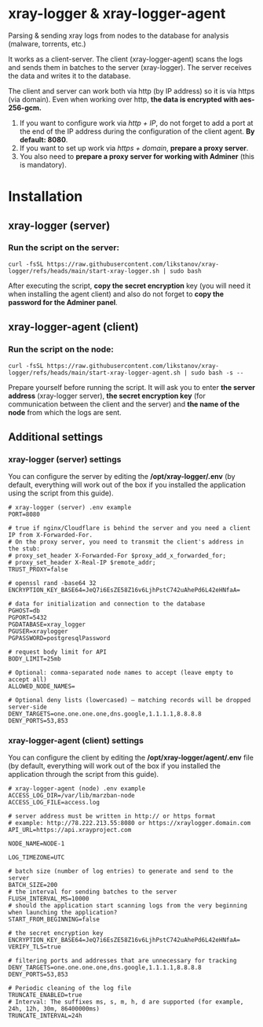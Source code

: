 # xray-logger & xray-logger-agent
Parsing &amp; sending xray logs from nodes to the database for analysis (malware, torrents, etc.)

It works as a client-server. The client (xray-logger-agent) scans the logs and sends them in batches to the server (xray-logger). The server receives the data and writes it to the database.

The client and server can work both via http (by IP address) so it is via https (via domain). Even when working over http, **the data is encrypted with aes-256-gcm.**

1. If you want to configure work via *http + IP*, do not forget to add a port at the end of the IP address during the configuration of the client agent. **By default: 8080**.
2. If you want to set up work via *https + domain*, **prepare a proxy server**. 
3. You also need to **prepare a proxy server for working with Adminer** (this is mandatory).

# Installation

## xray-logger (server)

### Run the script on the server:
```
curl -fsSL https://raw.githubusercontent.com/likstanov/xray-logger/refs/heads/main/start-xray-logger.sh | sudo bash
```

After executing the script, **copy the secret encryption** key (you will need it when installing the agent client) and also do not forget to **copy the password for the Adminer panel**.

## xray-logger-agent (client)

### Run the script on the node:
```
curl -fsSL https://raw.githubusercontent.com/likstanov/xray-logger/refs/heads/main/start-xray-logger-agent.sh | sudo bash -s --
```

Prepare yourself before running the script. It will ask you to enter **the server address** (xray-logger server), **the secret encryption key** (for communication between the client and the server) and **the name of the node** from which the logs are sent.

## Additional settings

### xray-logger (server) settings

You can configure the server by editing the **/opt/xray-logger/.env** (by default, everything will work out of the box if you installed the application using the script from this guide).

```
# xray-logger (server) .env example
PORT=8080

# true if nginx/Cloudflare is behind the server and you need a client IP from X-Forwarded-For.
# On the proxy server, you need to transmit the client's address in the stub:
# proxy_set_header X-Forwarded-For $proxy_add_x_forwarded_for;
# proxy_set_header X-Real-IP $remote_addr;
TRUST_PROXY=false

# openssl rand -base64 32
ENCRYPTION_KEY_BASE64=JeQ7i6EsZE58Z16v6LjhPstC742uAhePd6L42eHNfaA=

# data for initialization and connection to the database
PGHOST=db
PGPORT=5432
PGDATABASE=xray_logger
PGUSER=xraylogger
PGPASSWORD=postgresqlPassword

# request body limit for API
BODY_LIMIT=25mb

# Optional: comma-separated node names to accept (leave empty to accept all)
ALLOWED_NODE_NAMES=

# Optional deny lists (lowercased) – matching records will be dropped server-side
DENY_TARGETS=one.one.one.one,dns.google,1.1.1.1,8.8.8.8
DENY_PORTS=53,853
```

### xray-logger-agent (client) settings

You can configure the client by editing the **/opt/xray-logger/agent/.env** file (by default, everything will work out of the box if you installed the application through the script from this guide).

```
# xray-logger-agent (node) .env example
ACCESS_LOG_DIR=/var/lib/marzban-node
ACCESS_LOG_FILE=access.log

# server address must be written in http:// or https format
# example: http://78.222.213.55:8080 or https://xraylogger.domain.com
API_URL=https://api.xrayproject.com

NODE_NAME=NODE-1

LOG_TIMEZONE=UTC

# batch size (number of log entries) to generate and send to the server
BATCH_SIZE=200
# the interval for sending batches to the server
FLUSH_INTERVAL_MS=10000
# should the application start scanning logs from the very beginning when launching the application?
START_FROM_BEGINNING=false

# the secret encryption key
ENCRYPTION_KEY_BASE64=JeQ7i6EsZE58Z16v6LjhPstC742uAhePd6L42eHNfaA=
VERIFY_TLS=true

# filtering ports and addresses that are unnecessary for tracking
DENY_TARGETS=one.one.one.one,dns.google,1.1.1.1,8.8.8.8
DENY_PORTS=53,853

# Periodic cleaning of the log file
TRUNCATE_ENABLED=true
# Interval: The suffixes ms, s, m, h, d are supported (for example, 24h, 12h, 30m, 86400000ms)
TRUNCATE_INTERVAL=24h
```
